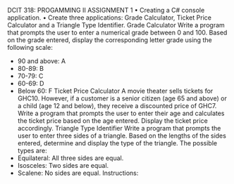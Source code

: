 DCIT 318: PROGAMMING II ASSIGNMENT 1
• Creating a C# console application.
• Create three applications: Grade Calculator, Ticket Price Calculator and a Triangle
Type Identifier.
Grade Calculator
Write a program that prompts the user to enter a numerical grade between 0 and 100. Based
on the grade entered, display the corresponding letter grade using the following scale:

- 90 and above: A
- 80-89: B
- 70-79: C
- 60-69: D
- Below 60: F
  Ticket Price Calculator
  A movie theater sells tickets for GHC10. However, if a customer is a senior citizen (age 65
  and above) or a child (age 12 and below), they receive a discounted price of GHC7. Write a
  program that prompts the user to enter their age and calculates the ticket price based on the
  age entered. Display the ticket price accordingly.
  Triangle Type Identifier
  Write a program that prompts the user to enter three sides of a triangle. Based on the lengths
  of the sides entered, determine and display the type of the triangle. The possible types are:
- Equilateral: All three sides are equal.
- Isosceles: Two sides are equal.
- Scalene: No sides are equal.
  Instructions: 